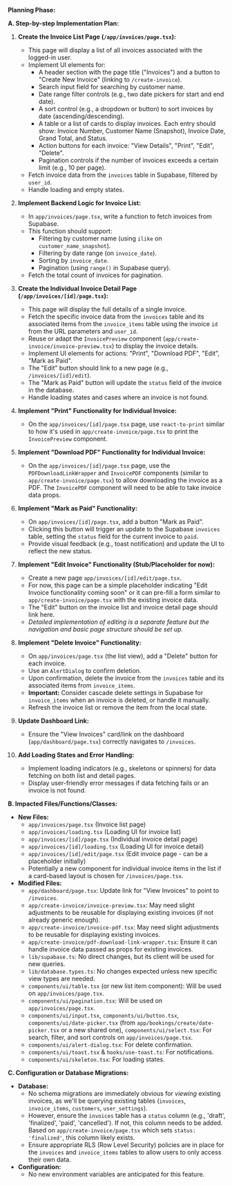 **Planning Phase:**

**A. Step-by-step Implementation Plan:**

1.  **Create the Invoice List Page (`/app/invoices/page.tsx`):**
    *   This page will display a list of all invoices associated with the logged-in user.
    *   Implement UI elements for:
        *   A header section with the page title ("Invoices") and a button to "Create New Invoice" (linking to `/create-invoice`).
        *   Search input field for searching by customer name.
        *   Date range filter controls (e.g., two date pickers for start and end date).
        *   A sort control (e.g., a dropdown or button) to sort invoices by date (ascending/descending).
        *   A table or a list of cards to display invoices. Each entry should show: Invoice Number, Customer Name (Snapshot), Invoice Date, Grand Total, and Status.
        *   Action buttons for each invoice: "View Details", "Print", "Edit", "Delete".
        *   Pagination controls if the number of invoices exceeds a certain limit (e.g., 10 per page).
    *   Fetch invoice data from the `invoices` table in Supabase, filtered by `user_id`.
    *   Handle loading and empty states.

2.  **Implement Backend Logic for Invoice List:**
    *   In `app/invoices/page.tsx`, write a function to fetch invoices from Supabase.
    *   This function should support:
        *   Filtering by customer name (using `ilike` on `customer_name_snapshot`).
        *   Filtering by date range (on `invoice_date`).
        *   Sorting by `invoice_date`.
        *   Pagination (using `range()` in Supabase query).
    *   Fetch the total count of invoices for pagination.

3.  **Create the Individual Invoice Detail Page (`/app/invoices/[id]/page.tsx`):**
    *   This page will display the full details of a single invoice.
    *   Fetch the specific invoice data from the `invoices` table and its associated items from the `invoice_items` table using the invoice `id` from the URL parameters and `user_id`.
    *   Reuse or adapt the `InvoicePreview` component (`app/create-invoice/invoice-preview.tsx`) to display the invoice details.
    *   Implement UI elements for actions: "Print", "Download PDF", "Edit", "Mark as Paid".
    *   The "Edit" button should link to a new page (e.g., `/invoices/[id]/edit`).
    *   The "Mark as Paid" button will update the `status` field of the invoice in the database.
    *   Handle loading states and cases where an invoice is not found.

4.  **Implement "Print" Functionality for Individual Invoice:**
    *   On the `app/invoices/[id]/page.tsx` page, use `react-to-print` similar to how it's used in `app/create-invoice/page.tsx` to print the `InvoicePreview` component.

5.  **Implement "Download PDF" Functionality for Individual Invoice:**
    *   On the `app/invoices/[id]/page.tsx` page, use the `PDFDownloadLinkWrapper` and `InvoicePDF` components (similar to `app/create-invoice/page.tsx`) to allow downloading the invoice as a PDF. The `InvoicePDF` component will need to be able to take invoice data props.

6.  **Implement "Mark as Paid" Functionality:**
    *   On `app/invoices/[id]/page.tsx`, add a button "Mark as Paid".
    *   Clicking this button will trigger an update to the Supabase `invoices` table, setting the `status` field for the current invoice to `paid`.
    *   Provide visual feedback (e.g., toast notification) and update the UI to reflect the new status.

7.  **Implement "Edit Invoice" Functionality (Stub/Placeholder for now):**
    *   Create a new page `app/invoices/[id]/edit/page.tsx`.
    *   For now, this page can be a simple placeholder indicating "Edit Invoice functionality coming soon" or it can pre-fill a form similar to `app/create-invoice/page.tsx` with the existing invoice data.
    *   The "Edit" button on the invoice list and invoice detail page should link here.
    *   *Detailed implementation of editing is a separate feature but the navigation and basic page structure should be set up.*

8.  **Implement "Delete Invoice" Functionality:**
    *   On `app/invoices/page.tsx` (the list view), add a "Delete" button for each invoice.
    *   Use an `AlertDialog` to confirm deletion.
    *   Upon confirmation, delete the invoice from the `invoices` table and its associated items from `invoice_items`.
    *   **Important:** Consider cascade delete settings in Supabase for `invoice_items` when an invoice is deleted, or handle it manually.
    *   Refresh the invoice list or remove the item from the local state.

9.  **Update Dashboard Link:**
    *   Ensure the "View Invoices" card/link on the dashboard (`app/dashboard/page.tsx`) correctly navigates to `/invoices`.

10. **Add Loading States and Error Handling:**
    *   Implement loading indicators (e.g., skeletons or spinners) for data fetching on both list and detail pages.
    *   Display user-friendly error messages if data fetching fails or an invoice is not found.

**B. Impacted Files/Functions/Classes:**

*   **New Files:**
    *   `app/invoices/page.tsx` (Invoice list page)
    *   `app/invoices/loading.tsx` (Loading UI for invoice list)
    *   `app/invoices/[id]/page.tsx` (Individual invoice detail page)
    *   `app/invoices/[id]/loading.tsx` (Loading UI for invoice detail)
    *   `app/invoices/[id]/edit/page.tsx` (Edit invoice page - can be a placeholder initially)
    *   Potentially a new component for individual invoice items in the list if a card-based layout is chosen for `/invoices/page.tsx`.
*   **Modified Files:**
    *   `app/dashboard/page.tsx`: Update link for "View Invoices" to point to `/invoices`.
    *   `app/create-invoice/invoice-preview.tsx`: May need slight adjustments to be reusable for displaying existing invoices (if not already generic enough).
    *   `app/create-invoice/invoice-pdf.tsx`: May need slight adjustments to be reusable for displaying existing invoices.
    *   `app/create-invoice/pdf-download-link-wrapper.tsx`: Ensure it can handle invoice data passed as props for existing invoices.
    *   `lib/supabase.ts`: No direct changes, but its client will be used for new queries.
    *   `lib/database.types.ts`: No changes expected unless new specific view types are needed.
    *   `components/ui/table.tsx` (or new list item component): Will be used on `app/invoices/page.tsx`.
    *   `components/ui/pagination.tsx`: Will be used on `app/invoices/page.tsx`.
    *   `components/ui/input.tsx`, `components/ui/button.tsx`, `components/ui/date-picker.tsx` (from `app/bookings/create/date-picker.tsx` or a new shared one), `components/ui/select.tsx`: For search, filter, and sort controls on `app/invoices/page.tsx`.
    *   `components/ui/alert-dialog.tsx`: For delete confirmation.
    *   `components/ui/toast.tsx` & `hooks/use-toast.ts`: For notifications.
    *   `components/ui/skeleton.tsx`: For loading states.

**C. Configuration or Database Migrations:**

*   **Database:**
    *   No schema migrations are immediately obvious for *viewing* existing invoices, as we'll be querying existing tables (`invoices`, `invoice_items`, `customers`, `user_settings`).
    *   However, ensure the `invoices` table has a `status` column (e.g., 'draft', 'finalized', 'paid', 'cancelled'). If not, this column needs to be added. Based on `app/create-invoice/page.tsx` which sets `status: 'finalized'`, this column likely exists.
    *   Ensure appropriate RLS (Row Level Security) policies are in place for the `invoices` and `invoice_items` tables to allow users to only access their own data.
*   **Configuration:**
    *   No new environment variables are anticipated for this feature.
